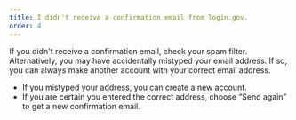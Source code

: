 ```yaml
---
title: I didn't receive a confirmation email from login.gov.
order: 4
---
```


If you didn't receive a confirmation email, check your spam filter. Alternatively, you may have accidentally mistyped your email address. If so, you can always make another account with your correct email address.

- If you mistyped your address, you can create a new account.
- If you are certain you entered the correct address, choose “Send again” to get a new confirmation email.
